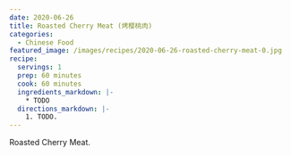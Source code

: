 ```yaml
---
date: 2020-06-26
title: Roasted Cherry Meat (烤樱桃肉)
categories:
  - Chinese Food
featured_image: /images/recipes/2020-06-26-roasted-cherry-meat-0.jpg
recipe:
  servings: 1
  prep: 60 minutes
  cook: 60 minutes
  ingredients_markdown: |-
    * TODO
  directions_markdown: |-
    1. TODO.
---
```

Roasted Cherry Meat.